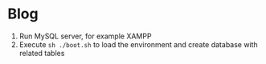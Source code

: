# Blog
1) Run MySQL server, for example XAMPP
2) Execute `sh ./boot.sh` to load the environment and create database with related tables

